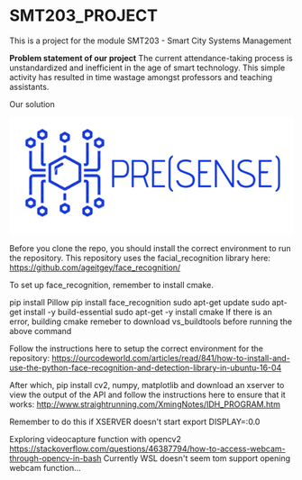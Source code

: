 # SMT203_PROJECT
 This is a project for the module SMT203 - Smart City Systems Management
 
<b>Problem statement of our project</b>
The current attendance-taking process is unstandardized and inefficient in the age of smart technology. This simple activity has resulted in time wastage amongst professors and teaching assistants.

Our solution



![PRESENSE Logo](PRESENSE.PNG)

Before you clone the repo, you should install the correct environment to run the repository.
This repository uses the facial_recognition library here:
https://github.com/ageitgey/face_recognition/

To set up face_recognition, remember to install cmake.

pip install Pillow
pip install face_recognition
sudo apt-get update
sudo apt-get install -y build-essential
sudo apt-get -y install cmake
If there is an error, building cmake remeber to download vs_buildtools before running the above command

Follow the instructions here to setup the correct environment for the repository:
https://ourcodeworld.com/articles/read/841/how-to-install-and-use-the-python-face-recognition-and-detection-library-in-ubuntu-16-04

After which, pip install cv2, numpy, matplotlib and download an xserver to view the output of the API and follow the instructions here to ensure that it works:
http://www.straightrunning.com/XmingNotes/IDH_PROGRAM.htm

Remember to do this if XSERVER doesn't start
export DISPLAY=:0.0

Exploring videocapture function with opencv2
https://stackoverflow.com/questions/46387794/how-to-access-webcam-through-opencv-in-bash
Currently WSL doesn't seem tom support opening webcam function...

